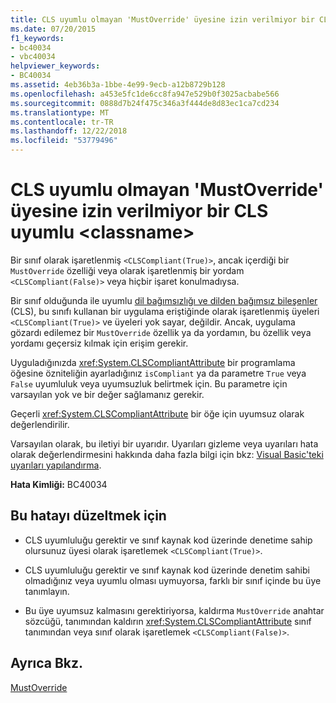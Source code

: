 ```yaml
---
title: CLS uyumlu olmayan 'MustOverride' üyesine izin verilmiyor bir CLS uyumlu &lt;classname&gt;
ms.date: 07/20/2015
f1_keywords:
- bc40034
- vbc40034
helpviewer_keywords:
- BC40034
ms.assetid: 4eb36b3a-1bbe-4e99-9ecb-a12b8729b128
ms.openlocfilehash: a453e5fc1de6cc8fa947e529b0f3025acbabe566
ms.sourcegitcommit: 0888d7b24f475c346a3f444de8d83ec1ca7cd234
ms.translationtype: MT
ms.contentlocale: tr-TR
ms.lasthandoff: 12/22/2018
ms.locfileid: "53779496"
---
```

# <a name="non-cls-compliant-mustoverride-member-is-not-allowed-in-a-cls-compliant-ltclassnamegt"></a>CLS uyumlu olmayan 'MustOverride' üyesine izin verilmiyor bir CLS uyumlu &lt;classname&gt;
Bir sınıf olarak işaretlenmiş `<CLSCompliant(True)>`, ancak içerdiği bir `MustOverride` özelliği veya olarak işaretlenmiş bir yordam `<CLSCompliant(False)>` veya hiçbir işaret konulmadıysa.  
  
 Bir sınıf olduğunda ile uyumlu [dil bağımsızlığı ve dilden bağımsız bileşenler](../../standard/language-independence-and-language-independent-components.md) (CLS), bu sınıfı kullanan bir uygulama eriştiğinde olarak işaretlenmiş üyeleri `<CLSCompliant(True)>` ve üyeleri yok sayar, değildir. Ancak, uygulama gözardı edilemez bir `MustOverride` özellik ya da yordamın, bu özellik veya yordamı geçersiz kılmak için erişim gerekir.  
  
 Uyguladığınızda <xref:System.CLSCompliantAttribute> bir programlama öğesine özniteliğin ayarladığınız `isCompliant` ya da parametre `True` veya `False` uyumluluk veya uyumsuzluk belirtmek için. Bu parametre için varsayılan yok ve bir değer sağlamanız gerekir.  
  
 Geçerli <xref:System.CLSCompliantAttribute> bir öğe için uyumsuz olarak değerlendirilir.  
  
 Varsayılan olarak, bu iletiyi bir uyarıdır. Uyarıları gizleme veya uyarıları hata olarak değerlendirmesini hakkında daha fazla bilgi için bkz: [Visual Basic'teki uyarıları yapılandırma](/visualstudio/ide/configuring-warnings-in-visual-basic).  
  
 **Hata Kimliği:** BC40034  
  
## <a name="to-correct-this-error"></a>Bu hatayı düzeltmek için  
  
-   CLS uyumluluğu gerektir ve sınıf kaynak kod üzerinde denetime sahip olursunuz üyesi olarak işaretlemek `<CLSCompliant(True)>`.  
  
-   CLS uyumluluğu gerektir ve sınıf kaynak kod üzerinde denetim sahibi olmadığınız veya uyumlu olması uymuyorsa, farklı bir sınıf içinde bu üye tanımlayın.  
  
-   Bu üye uyumsuz kalmasını gerektiriyorsa, kaldırma `MustOverride` anahtar sözcüğü, tanımından kaldırın <xref:System.CLSCompliantAttribute> sınıf tanımından veya sınıf olarak işaretlemek `<CLSCompliant(False)>`.  
  
## <a name="see-also"></a>Ayrıca Bkz.  
 [MustOverride](../../visual-basic/language-reference/modifiers/mustoverride.md)  
 
